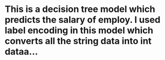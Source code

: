 # This is a decision tree model which predicts the salary of employ. I used label encoding in this model which converts all the string data into int dataa...